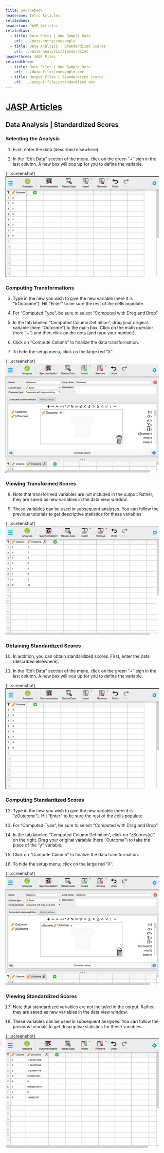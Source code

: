 ```yaml
---
title: Sourcebook
headerone: Intro Articles
relatedone:
headertwo: JASP Articles
relatedtwo:
  - title: Data Entry | One Sample Data
    url: ../data-entry/onesample
  - title: Data Analysis | Standardized Scores
    url: ../data-analysis/standardized
headerthree: JASP Files
relatedthree:
  - title: Data Files | One Sample Data
    url: ../data-files/onesample.omv
  - title: Output Files | Standardized Scores
    url: ../output-files/standardized.omv
---
```


# [JASP Articles](../index.md)

## Data Analysis | Standardized Scores

### Selecting the Analysis

1. First, enter the data (described elsewhere).

2. In the “Edit Data” section of the menu, click on the green “+” sign in the last column. A new box will pop up for you to define the variable.

{: .screenshot}
![Screenshot for selecting analysis](standardized1.png)

### Computing Transformations

3. Type in the new you wish to give the new variable (here it is “trOutcome"). Hit “Enter” to be sure the rest of the cells populate.

4. For “Computed Type”, be sure to select “Computed with Drag and Drop”. 

5. In the tab labeled “Computed Column Definition”, drag your original variable (here “Outcome”) to the main box. Click on the math operator (here “+”) and then click on the dots (and type your number).

6. Click on “Compute Column” to finalize the data transformation. 

7. To hide the setup menu, click on the large red “X”.

{: .screenshot}
![Screenshot for computing transformations](standardized2.png)

### Viewing Transformed Scores

8. Note that transformed variables are not included in the output. Rather, they are saved as new variables in the data view window. 

9. These variables can be used in subsequent analyses. You can follow the previous tutorials to get descriptive statistics for these variables.

{: .screenshot}
![Screenshot for viewing transformations](standardized3.png)

### Obtaining Standardized Scores

10.	In addition, you can obtain standardized scores. First, enter the data (described elsewhere).

11.	In the “Edit Data” section of the menu, click on the green “+” sign in the last column. A new box will pop up for you to define the variable.

{: .screenshot}
![Screenshot for obtaining standardized scores](standardized4.png)

### Computing Standardized Scores

12.	Type in the new you wish to give the new variable (here it is “zOutcome"). Hit “Enter” to be sure the rest of the cells populate.

13.	For “Computed Type”, be sure to select “Computed with Drag and Drop”. 

14.	In the tab labeled “Computed Column Definition”, click on “zScores(y)” on the right. Drag your original variable (here “Outcome”) to take the place of the “y” variable. 

15.	Click on “Compute Column” to finalize the data transformation. 

16.	To hide the setup menu, click on the large red “X”.

{: .screenshot}
![Screenshot for computing scores](standardized5.png)

### Viewing Standardized Scores

17.	Note that standardized variables are not included in the output. Rather, they are saved as new variables in the data view window. 

18.	These variables can be used in subsequent analyses. You can follow the previous tutorials to get descriptive statistics for these variables.

{: .screenshot}
![Screenshot for viewing scores](standardized6.png)
